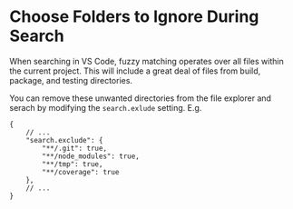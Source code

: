 # Choose Folders to Ignore During Search

When searching in VS Code, fuzzy matching operates over all files within the current project. This will include a great deal of files from build, package, and testing directories.

You can remove these unwanted directories from the file explorer and serach by modifying the `search.exlude` setting. E.g.

```
{
    // ...
    "search.exclude": {
        "**/.git": true,
        "**/node_modules": true,
        "**/tmp": true,
        "**/coverage": true
    },
    // ...
}
```
